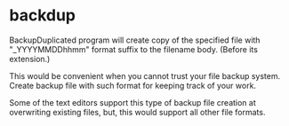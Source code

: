 # backdup

BackupDuplicated program will create copy of the specified file with "_YYYYMMDDhhmm" format suffix to the filename body. (Before its extension.)

This would be convenient when you cannot trust your file backup system. Create backup file with such format for keeping track of your work.

Some of the text editors support this type of backup file creation at overwriting existing files, but, this would support all other file formats.
